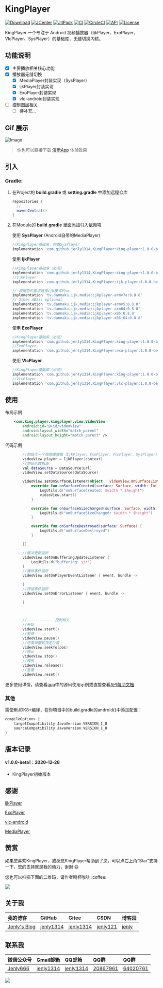 # KingPlayer

[![Download](https://img.shields.io/badge/download-App-blue.svg)](https://raw.githubusercontent.com/jenly1314/KingPlayer/master/app/release/app-release.apk)
[![JCenter](https://img.shields.io/badge/JCenter-1.0.0.beta1-46C018.svg)](https://bintray.com/beta/#/jenly/maven/king-player)
[![JitPack](https://jitpack.io/v/jenly1314/KingPlayer.svg)](https://jitpack.io/#jenly1314/KingPlayer)
[![CI](https://travis-ci.org/jenly1314/KingPlayer.svg?branch=master)](https://travis-ci.org/jenly1314/KingPlayer)
[![CircleCI](https://circleci.com/gh/jenly1314/KingPlayer.svg?style=svg)](https://circleci.com/gh/jenly1314/KingPlayer)
[![API](https://img.shields.io/badge/API-21%2B-blue.svg?style=flat)](https://android-arsenal.com/api?level=21)
[![License](https://img.shields.io/badge/license-MIT-blue.svg)](https://opensource.org/licenses/mit-license.php)

KingPlayer 一个专注于 Android 视频播放器（IjkPlayer、ExoPlayer、VlcPlayer、SysPlayer）的基础库，无缝切换内核。


## 功能说明
- [x] 主要播放相关核心功能
- [x] 播放器无缝切换
  - [x] MediaPlayer封装实现（SysPlayer）
  - [x] IjkPlayer封装实现
  - [x] ExoPlayer封装实现
  - [x] vlc-android封装实现
- [ ] 控制图层相关
  - [ ] 待补充...

## Gif 展示
![Image](GIF.gif)

> 你也可以直接下载 [演示App](https://raw.githubusercontent.com/jenly1314/KingPlayer/master/app/release/app-release.apk) 体验效果

## 引入

### Gradle:

1. 在Project的 **build.gradle** 或 **setting.gradle** 中添加远程仓库

	```gradle
	repositories {
	  //...
	  mavenCentral()
	}
	```

2. 在Module的 **build.gradle** 里面添加引入依赖项

	使用 **SysPlayer** (Android自带的MediaPlayer)
	```gradle
	//KingPlayer基础库，内置SysPlayer
	implementation 'com.github.jenly1314.KingPlayer:king-player:1.0.0-beta1'
	```

	使用 **IjkPlayer**
	```gradle
	//KingPlayer基础库（必须）
	implementation 'com.github.jenly1314.KingPlayer:king-player:1.0.0-beta1'
	//IjkPlayer
	implementation 'com.github.jenly1314.KingPlayer:ijk-player:1.0.0-beta1'

	// 根据您的需求选择ijk模式的so
	implementation 'tv.danmaku.ijk.media:ijkplayer-armv7a:0.8.8'
	// Other ABIs: optional
	implementation 'tv.danmaku.ijk.media:ijkplayer-armv5:0.8.8'
	implementation 'tv.danmaku.ijk.media:ijkplayer-arm64:0.8.8'
	implementation 'tv.danmaku.ijk.media:ijkplayer-x86:0.8.8'
	implementation 'tv.danmaku.ijk.media:ijkplayer-x86_64:0.8.8'

	```

	使用 **ExoPlayer**
	```gradle
	//KingPlayer基础库（必须）
	implementation 'com.github.jenly1314.KingPlayer:king-player:1.0.0-beta1'
	//ExoPlayer
	implementation 'com.github.jenly1314.KingPlayer:exo-player:1.0.0-beta1'
	```

	使用 **VlcPlayer**
	```gradle
	//KingPlayer基础库（必须）
	implementation 'com.github.jenly1314.KingPlayer:king-player:1.0.0-beta1'
	//VlcPlayer
	implementation 'com.github.jenly1314.KingPlayer:vlc-player:1.0.0-beta1'
	```

## 使用

布局示例
```xml
    <com.king.player.kingplayer.view.VideoView
        android:id="@+id/videoView"
        android:layout_width="match_parent"
        android:layout_height="match_parent" />
```

代码示例
```kotlin
        //初始化一个视频播放器（IjkPlayer、ExoPlayer、VlcPlayer、SysPlayer）
        videoView.player = IjkPlayer(context)
        //初始化数据源
        val dataSource = DataSource(url)
        videoView.setDataSource(dataSource)

        videoView.setOnSurfaceListener(object : VideoView.OnSurfaceListener {
            override fun onSurfaceCreated(surface: Surface, width: Int, height: Int) {
                LogUtils.d("onSurfaceCreated: $width * $height")
                videoView.start()
            }

            override fun onSurfaceSizeChanged(surface: Surface, width: Int, height: Int) {
                LogUtils.d("onSurfaceSizeChanged: $width * $height")
            }

            override fun onSurfaceDestroyed(surface: Surface) {
                LogUtils.d("onSurfaceDestroyed")
            }

        })

        //缓冲更新监听
        videoView.setOnBufferingUpdateListener {
            LogUtils.d("buffering: $it")
        }
        //播放事件监听
        videoView.setOnPlayerEventListener { event, bundle ->

        }
        //错误事件监听
        videoView.setOnErrorListener { event, bundle ->

        }
        


```
```kotlin
        
        //------------ 控制相关
        //开始
        videoView.start()
        //暂停
        videoView.pause()
        //进度调整到指定位置
        videoView.seekTo(pos)
        //停止
        videoView.stop()
        //释放
        videoView.release()
        //重置
        videoView.reset()
```

更多使用详情，请查看[app](app)中的源码使用示例或直接查看[API帮助文档](https://jitpack.io/com/github/jenly1314/KingPlayer/latest/javadoc/)


### 其他

需使用JDK8+编译，在你项目中的build.gradle的android{}中添加配置：

```gradle
compileOptions {
    targetCompatibility JavaVersion.VERSION_1_8
    sourceCompatibility JavaVersion.VERSION_1_8
}

```

## 版本记录

#### v1.0.0-beta1：2020-12-28
*  KingPlayer初始版本

## 感谢

[ijkPlayer](https://github.com/bilibili/ijkplayer)

[ExoPlayer](https://github.com/google/ExoPlayer)

[vlc-android](https://code.videolan.org/videolan/vlc-android)

[MediaPlayer](https://android.googlesource.com/platform/frameworks/base/+/refs/heads/master/media/java/android/media/MediaPlayer.java)


## 赞赏
如果您喜欢KingPlayer，或感觉KingPlayer帮助到了您，可以点右上角“Star”支持一下，您的支持就是我的动力，谢谢 :smiley:
<p>您也可以扫描下面的二维码，请作者喝杯咖啡 :coffee:

<div>
   <img src="https://jenly1314.github.io/image/page/rewardcode.png">
</div>

## 关于我

| 我的博客                                                                                | GitHub                                                                                  | Gitee                                                                                  | CSDN                                                                                 | 博客园                                                                            |
|:------------------------------------------------------------------------------------|:----------------------------------------------------------------------------------------|:---------------------------------------------------------------------------------------|:-------------------------------------------------------------------------------------|:-------------------------------------------------------------------------------|
| <a title="我的博客" href="https://jenly1314.github.io" target="_blank">Jenly's Blog</a> | <a title="GitHub开源项目" href="https://github.com/jenly1314" target="_blank">jenly1314</a> | <a title="Gitee开源项目" href="https://gitee.com/jenly1314" target="_blank">jenly1314</a>  | <a title="CSDN博客" href="http://blog.csdn.net/jenly121" target="_blank">jenly121</a>  | <a title="博客园" href="https://www.cnblogs.com/jenly" target="_blank">jenly</a>  |

## 联系我

| 微信公众号        | Gmail邮箱                                                                          | QQ邮箱                                                                              | QQ群                                                                                                                       | QQ群                                                                                                                       |
|:-------------|:---------------------------------------------------------------------------------|:----------------------------------------------------------------------------------|:--------------------------------------------------------------------------------------------------------------------------|:--------------------------------------------------------------------------------------------------------------------------|
| [Jenly666](http://weixin.qq.com/r/wzpWTuPEQL4-ract92-R) | <a title="给我发邮件" href="mailto:jenly1314@gmail.com" target="_blank">jenly1314</a> | <a title="给我发邮件" href="mailto:jenly1314@vip.qq.com" target="_blank">jenly1314</a> | <a title="点击加入QQ群" href="https://qm.qq.com/cgi-bin/qm/qr?k=6_RukjAhwjAdDHEk2G7nph-o8fBFFzZz" target="_blank">20867961</a> | <a title="点击加入QQ群" href="https://qm.qq.com/cgi-bin/qm/qr?k=Z9pobM8bzAW7tM_8xC31W8IcbIl0A-zT" target="_blank">64020761</a> |

<div>
   <img src="https://jenly1314.github.io/image/page/footer.png">
</div>
   
   
